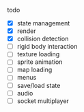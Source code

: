 todo
- [x] state management
- [x] render
- [x] collision detection
- [ ] rigid body interaction
- [ ] texture loading
- [ ] sprite animation
- [ ] map loading
- [ ] menus
- [ ] save/load state
- [ ] audio
- [ ] socket multiplayer

